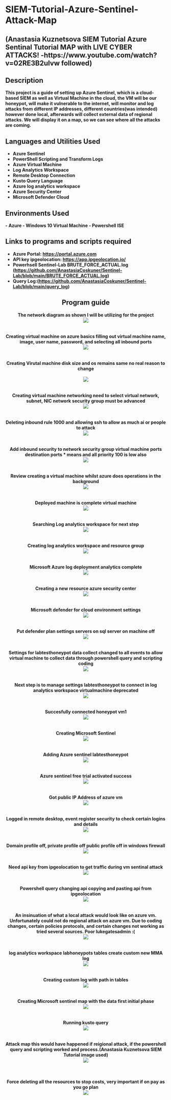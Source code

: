 <h1>SIEM-Tutorial-Azure-Sentinel-Attack-Map</h1>

<h2>(Anastasia Kuznetsova SIEM Tutorial Azure Sentinal Tutorial MAP with LIVE CYBER ATTACKS! -https://www.youtube.com/watch?v=02RE3B2uIvw followed)</h2>

<h2>Description</h2>
<b>This project is a guide of setting up Azure Sentinel, which is a cloud-based SIEM as well as Virtual Machine in the cloud, the VM will be our honeypot, will make it vulnerable to the internet, will monitor and log attacks from different IP addresses, different countries(was intended) however done local, afterwards will collect external data of regional attacks. We will display it on a map, so we can see where all the attacks are coming.
<br/>

<h2>Languages and Utilities Used</h2>

- <b>Azure Sentinel</b> 
- <b>PowerShell Scripting and Transform Logs</b>
- <b>Azure Virtual Machine</b>
- <b>Log Analytics Workspace</b>
- <b>Remote Desktop Connection</b>
- <b>Kusto Query Language</b>
- <b>Azure log analytics workspace</b>
- <b>Azure Security Center</b>
- <b>Microsoft Defender Cloud</b>

<h2>Environments Used</h2>
- <b>Azure</b>
- <b>Windows 10 Virtual Machine</b>
- <b>Powershell ISE</b>



<h2>Links to programs and scripts required</h2>

- <b>Azure Portal:</b> https://portal.azure.com
- <b>API key ipgeolocation:</b> https://app.ipgeolocation.io/
- <b>Powerhsell Sentinel-Lab BRUTE_FORCE_ACTUAL.log (https://github.com/AnastasiaCoskuner/Sentinel-Lab/blob/main/BRUTE_FORCE_ACTUAL.log)
- <b>Query Log:</b>(https://github.com/AnastasiaCoskuner/Sentinel-Lab/blob/main/query_log)   

<h2 align="center">Program guide</h2>

<p align="center">
<b>The network diagram as shown I will be utilizing for the project</b> <br/>
<img src="https://i.imgur.com/HKW2M6b.jpeg"/>
<br />
<br />
<br />
<b>Creating virtual machine on azure basics filling out virtual machine name, image, user name, password, and selecting all inbound ports</b><br/> 
<img src="https://i.imgur.com/H5fQJrO.jpeg"/>
<br />
<br />
<br/>
<b>Creating Virutal machine disk size and os remains same no real reason to change<br/><br/>
<img src="https://i.imgur.com/YMlrCEu.jpeg"/>
<br />
<br />
<br/>
<b>Creating virtual machine networking need to select virtual network, subnet, NIC network security group must be advanced</b><br/> 
<img src="https://i.imgur.com/5Eevo5L.jpeg"/>
<br />
<br />
<br/>
<b>Deleting inbound rule 1000 and allowing ssh to allow as much ai or people to attack</b> <br/>
<img src="https://i.imgur.com/Yfp9XnK.jpeg"/>
<br />
<br />
<br/>
<b>Add inbound security to network security group virtual machine ports destination ports * means and all priority 100 is low also </b> <br/>
<img src="https://i.imgur.com/v80IQzL.jpeg"/>
<br />
<br />
<br/>
<b>Review creating a virtual machine whilst azure does operations in the background</b> <br/>
<img src="https://i.imgur.com/c0OGtDp.jpeg"/>
<br />
<br />
<br/>
<b>Deployed machine is complete virtual machine</b> <br/>
<img src="https://i.imgur.com/VfGl590.jpeg"/>
<br />
<br />
<br/>
<b>Searching Log analytics workspace for next step</b> <br/>
<img src="https://i.imgur.com/sJvUcCk.jpeg"/>
<br />
<br />
<br/>
<b>Creating log analytics workspace and resource group</b> <br/>
<img src="https://i.imgur.com/5vLONyj.jpeg"/>
<br />
<br />
<br/>
<b>Microsoft Azure log deployment analytics complete</b> <br/>
<img src="https://i.imgur.com/2J9NZio.jpeg"/>
<br />
<br />
<br/>
<b>Creating a new resource azure security center</b> <br/>
<img src="https://i.imgur.com/tkShJ27.jpeg"/>
<br />
<br />
<br/>
<b>Microsoft defender for cloud environment settings</b> <br/>
<img src="https://i.imgur.com/QSuR8d3.jpeg"/>
<br />
<br />
<br/>
<b>Put defender plan settings servers on sql server on machine off <br/>
<img src="https://i.imgur.com/6dhq38H.jpeg"/>
<br />
<br />
<br/>
<b>Settings for labtesthoneypot data collect changed to all events to allow virtual machine to collect data through powershell query and scripting coding <br/>
<img src="https://i.imgur.com/2r5c6ls.jpeg"/>
<br />
<br />
<br/>
<b>Next step is to manage settings labtesthoneypot to connect in log analytics workspace virtualmachine deprecated</b> <br/>
<img src="https://i.imgur.com/p9Fhaf1.jpeg"/>
<br />
<br />
<br/>
<b>Succesfully connected honeypot vm1</b> <br/>
<img src="https://i.imgur.com/eHgOESk.jpeg"/>
<br />
<br />
<br/>
<b>Creating Microsoft Sentinel </b> <br/>
<img src="https://i.imgur.com/hPvMxrO.jpeg"/>
<br />
<br />
<br/>
<b>Adding Azure sentinel labtesthoneypot</b> <br/>
<img src="https://i.imgur.com/30Iarwm.jpeg"/>
<br />
<br />
<br/>
<b>Azure sentinel free trial activated success</b> <br/>
<img src="https://i.imgur.com/B3Wc8gY.jpeg"/>
<br />
<br />
<br/>
<b>Got public IP Address of azure vm</b> <br/>
<img src="https://i.imgur.com/4fWccXO.jpeg"/>
<br />
<br />
<br/>
<b>Logged in remote desktop, event register security to check certain logins and details</b> <br/>
<img src="https://i.imgur.com/dO1rwwu.jpeg"/>
<br />
<br />
<br/>
<b>Domain profile off, private profile off public profile off in windows firewall</b> <br/>
<img src="https://i.imgur.com/CVCB0jy.jpeg"/>
<br />
<br />
<br/>
<b>Need api key from ipgeolocation to get traffic during vm sentinal attack</b> <br/>
<img src="https://i.imgur.com/5Ivm4j1.jpeg"/>
<br />
<br />
<br/>
<b>Powershell query changing api copying and pasting api from ipgeolocation</b> <br/>
<img src="https://i.imgur.com/LX7SPp1.jpeg"/>
<br />
<br />
<br/>
<b>An insinuation of what a local attack would look like on azure vm. Unfortunately could not do regional attack on azure vm. Due to coding changes, certain policies protocols, and certain changes not working as tried several sources. Poor lukegatesadmin :( </b> <br/>
<img src="https://i.imgur.com/EJ3ORAw.jpeg"/>
<br />
<br />
<br/>
<b>log analytics workspace labhoneypots tables create custom new MMA log</b> <br/>
<img src="https://i.imgur.com/7KSIwJ6.jpeg"/>
<br />
<br />
<br/>
<b>Creating custom log with path in tables</b> <br/>
<img src="https://i.imgur.com/PBAS8C6.jpeg"/>
<br />
<br />
<br/>
<b>Creating Microsoft sentinel map with the data first initial phase</b> <br/>
<img src="https://i.imgur.com/VH1finw.jpeg"/>
<br />
<br />
<br/>
<b>Running kusto query</b> <br/>
<img src="https://i.imgur.com/x7Cihnf.jpeg"/>
<br />
<br />
<br />
<b>Attack map this would have happened if reigional attack, if the powershell query and scripting worked and process.(Anastasia Kuznetsova SIEM Tutorial image used)</b> <br/>
<img src="https://i.imgur.com/6c9MEm5.jpeg"/>
<br />
<br />
<br/>
<br/>
<b>Force deleting all the resources to stop costs, very important if on pay as you go plan</b> <br/>
<img src="https://i.imgur.com/DFf8IgL.jpeg"/>
<br />
<br />
<br/>
